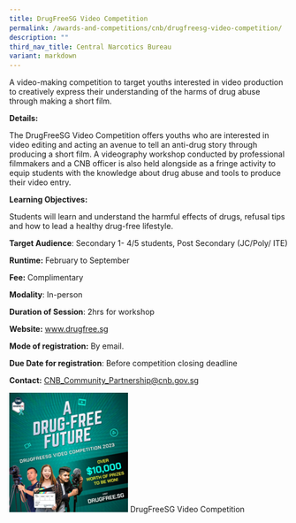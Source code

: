 ```yaml
---
title: DrugFreeSG Video Competition
permalink: /awards-and-competitions/cnb/drugfreesg-video-competition/
description: ""
third_nav_title: Central Narcotics Bureau
variant: markdown
---
```

A video-making competition to target youths interested in video production to creatively express their understanding of the harms of drug abuse through making a short film.

**Details:** 

The DrugFreeSG Video Competition offers youths who are interested in video editing and acting an avenue to tell an anti-drug story through producing a short film. A videography workshop conducted by professional filmmakers and a CNB officer is also held alongside as a fringe activity to equip students with the knowledge about drug abuse and tools to produce their video entry.

**Learning Objectives:**

Students will learn and understand the harmful effects of drugs, refusal tips and how to lead a healthy drug-free lifestyle.

**Target Audience**: Secondary 1- 4/5 students, Post Secondary (JC/Poly/ ITE)

**Runtime:** February to September

**Fee:** Complimentary

**Modality**: In-person

**Duration of Session**: 2hrs for workshop

**Website:** www.drugfree.sg

**Mode of registration:** By email.

**Due Date for registration**: Before competition closing deadline

**Contact:** CNB_Community_Partnership@cnb.gov.sg

![](/images/vidcomp.png)
DrugFreeSG Video Competition